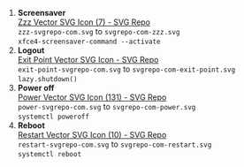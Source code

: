 1. **Screensaver**  
[Zzz Vector SVG Icon (7) - SVG Repo](https://www.svgrepo.com/svg/437374/zzz)  
`zzz-svgrepo-com.svg` to `svgrepo-com-zzz.svg`  
`xfce4-screensaver-command --activate`
1. **Logout**  
[Exit Point Vector SVG Icon - SVG Repo](https://www.svgrepo.com/svg/448413/exit-point)  
`exit-point-svgrepo-com.svg` to `svgrepo-com-exit-point.svg`  
`lazy.shutdown()`
1. **Power off**  
[Power Vector SVG Icon (131) - SVG Repo](https://www.svgrepo.com/svg/499634/power)  
`power-svgrepo-com.svg` to `svgrepo-com-power.svg`  
`systemctl poweroff`
1. **Reboot**  
[Restart Vector SVG Icon (10) - SVG Repo](https://www.svgrepo.com/svg/423734/restart)  
`restart-svgrepo-com.svg` to `svgrepo-com-restart.svg`  
`systemctl reboot`

